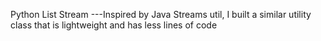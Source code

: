 Python List Stream
---Inspired by Java Streams util, I built a similar utility class that is lightweight and has less lines of code